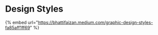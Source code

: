 # Design Styles

{% embed url="https://bhattifaizan.medium.com/graphic-design-styles-fa85aff1ff69" %}




